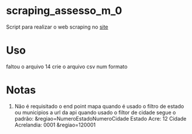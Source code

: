 # scraping_assesso_m_0

Script para realizar o web scraping no [site](https://censo2010.ibge.gov.br/nomes/#/search)

# Uso

faltou o arquivo 14
crie o arquivo csv num formato

# Notas

1. Não é requisitado o end point mapa quando é usado o filtro de estado ou municipios
   a url da api quando usado o filtor de cidade segue o padrão: &regiao=NumeroEstadoNumeroCidade
   Estado Acre: 12
   Cidade Acrelandia: 0001
   &regiao=120001

